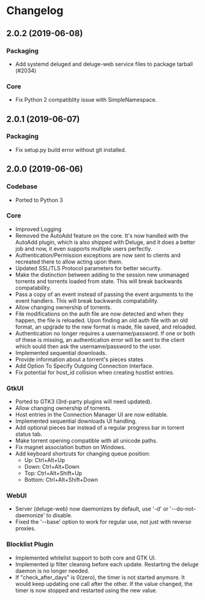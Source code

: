 # Changelog

## 2.0.2 (2019-06-08)

### Packaging

- Add systemd deluged and deluge-web service files to package tarball (#2034)

### Core

- Fix Python 2 compatiblity issue with SimpleNamespace.

## 2.0.1 (2019-06-07)

### Packaging

- Fix setup.py build error without git installed.

## 2.0.0 (2019-06-06)

### Codebase

- Ported to Python 3

### Core

- Improved Logging
- Removed the AutoAdd feature on the core. It's now handled with the AutoAdd
  plugin, which is also shipped with Deluge, and it does a better job and
  now, it even supports multiple users perfectly.
- Authentication/Permission exceptions are now sent to clients and recreated
  there to allow acting upon them.
- Updated SSL/TLS Protocol parameters for better security.
- Make the distinction between adding to the session new unmanaged torrents
  and torrents loaded from state. This will break backwards compatability.
- Pass a copy of an event instead of passing the event arguments to the
  event handlers. This will break backwards compatability.
- Allow changing ownership of torrents.
- File modifications on the auth file are now detected and when they happen,
  the file is reloaded. Upon finding an old auth file with an old format, an
  upgrade to the new format is made, file saved, and reloaded.
- Authentication no longer requires a username/password. If one or both of
  these is missing, an authentication error will be sent to the client
  which sould then ask the username/password to the user.
- Implemented sequential downloads.
- Provide information about a torrent's pieces states
- Add Option To Specify Outgoing Connection Interface.
- Fix potential for host_id collision when creating hostlist entries.

### GtkUI

- Ported to GTK3 (3rd-party plugins will need updated).
- Allow changing ownership of torrents.
- Host entries in the Connection Manager UI are now editable.
- Implemented sequential downloads UI handling.
- Add optional pieces bar instead of a regular progress bar in torrent status tab.
- Make torrent opening compatible with all unicode paths.
- Fix magnet association button on Windows.
- Add keyboard shortcuts for changing queue position:
  - Up: Ctrl+Alt+Up
  - Down: Ctrl+Alt+Down
  - Top: Ctrl+Alt+Shift+Up
  - Bottom: Ctrl+Alt+Shift+Down

### WebUI

- Server (deluge-web) now daemonizes by default, use '-d' or '--do-not-daemonize' to disable.
- Fixed the '--base' option to work for regular use, not just with reverse proxies.

### Blocklist Plugin

- Implemented whitelist support to both core and GTK UI.
- Implemented ip filter cleaning before each update. Restarting the deluge
  daemon is no longer needed.
- If "check_after_days" is 0(zero), the timer is not started anymore. It
  would keep updating one call after the other. If the value changed, the
  timer is now stopped and restarted using the new value.
